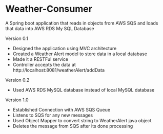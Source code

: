 # Weather-Consumer
A Spring boot application that reads in objects from AWS SQS and loads that data into AWS RDS My SQL Database

Version 0.1
  - Designed the application using MVC architecture
  - Created a Weather Alert model to store data in a local database
  - Made it a RESTFul service
  - Controller accepts the data at http://localhost:8081/weatherAlert/addData

Version 0.2
  - Used AWS RDS MySQL database instead of local MySQL database

Version 1.0
  - Established Connection with AWS SQS Queue 
  - Listens to SQS for any new messages
  - Used Object Mapper to convert string to WeatherAlert java object
  - Deletes the message from SQS after its done processing
